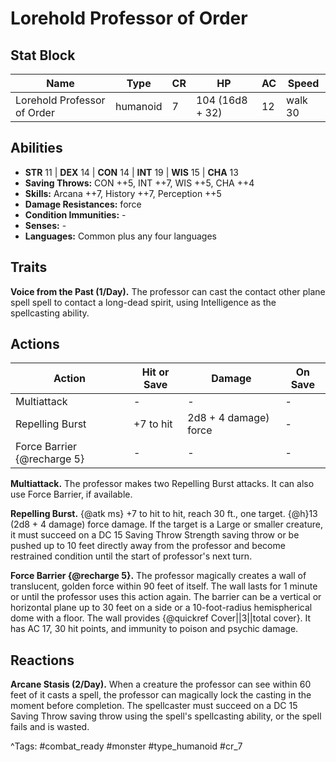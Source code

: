 # Lorehold Professor of Order

## Stat Block

| Name | Type | CR | HP | AC | Speed |
|------|------|----|----|----|-------|
| Lorehold Professor of Order | humanoid | 7 | 104 (16d8 + 32) | 12 | walk 30 |

## Abilities

- **STR** 11 | **DEX** 14 | **CON** 14 | **INT** 19 | **WIS** 15 | **CHA** 13
- **Saving Throws:** CON ++5, INT ++7, WIS ++5, CHA ++4  
- **Skills:** Arcana ++7, History ++7, Perception ++5  
- **Damage Resistances:** force  
- **Condition Immunities:** -  
- **Senses:** -  
- **Languages:** Common plus any four languages

## Traits

**Voice from the Past (1/Day).** The professor can cast the contact other plane spell spell to contact a long-dead spirit, using Intelligence as the spellcasting ability.


## Actions

| Action | Hit or Save | Damage | On Save |
|--------|--------------|--------|----------|
| Multiattack | - | - | - |
| Repelling Burst | +7 to hit | 2d8 + 4 damage) force | - |
| Force Barrier {@recharge 5} | - | - | - |

**Multiattack.** The professor makes two Repelling Burst attacks. It can also use Force Barrier, if available.

**Repelling Burst.** {@atk ms} +7 to hit to hit, reach 30 ft., one target. {@h}13 (2d8 + 4 damage) force damage. If the target is a Large or smaller creature, it must succeed on a DC 15 Saving Throw Strength saving throw or be pushed up to 10 feet directly away from the professor and become restrained condition until the start of professor's next turn.

**Force Barrier {@recharge 5}.** The professor magically creates a wall of translucent, golden force within 90 feet of itself. The wall lasts for 1 minute or until the professor uses this action again. The barrier can be a vertical or horizontal plane up to 30 feet on a side or a 10-foot-radius hemispherical dome with a floor. The wall provides {@quickref Cover||3||total cover}. It has AC 17, 30 hit points, and immunity to poison and psychic damage.

## Reactions

**Arcane Stasis (2/Day).** When a creature the professor can see within 60 feet of it casts a spell, the professor can magically lock the casting in the moment before completion. The spellcaster must succeed on a DC 15 Saving Throw saving throw using the spell's spellcasting ability, or the spell fails and is wasted.



^Tags: #combat_ready #monster #type_humanoid #cr_7